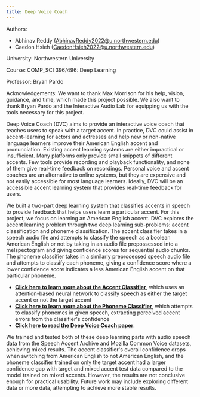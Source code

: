 ```yaml
---
title: Deep Voice Coach
---
```

Authors:
- Abhinav Reddy (AbhinavReddy2022@u.northwestern.edu)
- Caedon Hsieh (CaedonHsieh2022@u.northwestern.edu)

University: Northwestern University

Course: COMP_SCI 396/496: Deep Learning

Professor: Bryan Pardo

Acknowledgements: We want to thank Max Morrison for his help, vision, guidance, and time, which made this project possible. We also want to thank Bryan Pardo and the Interactive Audio Lab for equipping us with the tools necessary for this project.

Deep Voice Coach (DVC) aims to provide an interactive voice coach that teaches users to speak with a target accent. In practice, DVC could assist in accent-learning for actors and actresses and help new or non-native language learners improve their American English accent and pronunciation. Existing accent learning systems are either impractical or insufficient. Many platforms only provide small snippets of different accents. Few tools provide recording and playback functionality, and none of them give real-time feedback on recordings. Personal voice and accent coaches are an alternative to online systems, but they are expensive and not easily accessible for most language learners. Ideally, DVC will be an accessible accent learning system that provides real-time feedback for users.

We built a two-part deep learning system that classifies accents in speech to provide feedback that helps users learn a particular accent. For this project, we focus on learning an American English accent. DVC explores the accent learning problem through two deep learning sub-problems: accent classification and phoneme classification. The accent classifier takes in a speech audio file and attempts to classify the speech as a boolean American English or not by taking in an audio file prepossessed into a melspectogram and giving confidence scores for sequential audio chunks. The phoneme classifier takes in a similarly preprocessed speech audio file and attempts to classify each phoneme, giving a confidence score where a lower confidence score indicates a less American English accent on that particular phoneme.

- **[Click here to learn more about the Accent Classifier](AccentClassifier.md)**, which uses an attention-based neural network to classify speech as either the target accent or not the target accent
- **[Click here to learn more about the Phoneme Classifier](PhonemeClassifier.md)**, which attempts to classify phonemes in given speech, extracting perceived accent errors from the classifier's confidence
- **[Click here to read the Deep Voice Coach paper](test.pdf)**.

We trained and tested both of these deep learning parts with audio speech data from the Speech Accent Archive and Mozilla Common Voice datasets, achieving mixed results. The accent classifier's overall confidence drops when switching from American English to not American English, and the phoneme classifier trained on only the target accent had a larger confidence gap with target and mixed accent test data compared to the model trained on mixed accents. However, the results are not conclusive enough for practical usability. Future work may include exploring different data or more data, attempting to achieve more stable results.

